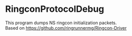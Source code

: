 # RingconProtocolDebug

This program dumps NS ringcon initialization packets.  
Based on https://github.com/ringrunnermg/Ringcon-Driver
